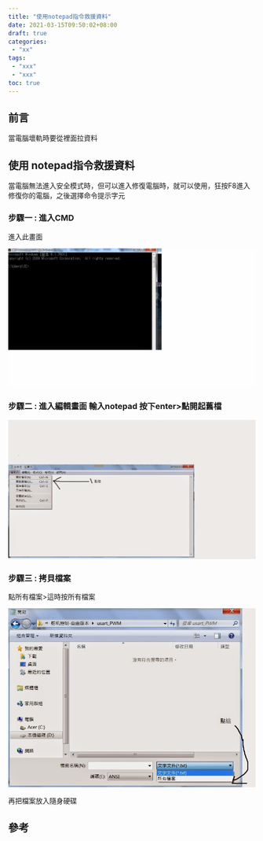 ```yaml
---
title: "使用notepad指令救援資料"
date: 2021-03-15T09:50:02+08:00
draft: true
categories:
 - "xx"
tags:
 - "xxx"
 - "xxx"
toc: true
---
```


<!-- ##  -->
<!-- 簡介 -->
<!--more-->
## 前言
當電腦壞軌時要從裡面拉資料

## 使用 notepad指令救援資料
當電腦無法進入安全模式時，但可以進入修復電腦時，就可以使用，狂按F8進入修復你的電腦，之後選擇命令提示字元

### 步驟一 : 進入CMD

進入此畫面

![使用notepad指令救援資料-01](/images/other/使用notepad指令救援資料-01.jpg)

### 步驟二 : 進入編輯畫面 輸入notepad 按下enter>點開起舊檔

![使用notepad指令救援資料-02](/images/other/使用notepad指令救援資料-02.jpg)

### 步驟三 : 拷貝檔案 

點所有檔案>這時按所有檔案

![使用notepad指令救援資料-03](/images/other/使用notepad指令救援資料-03.jpg)

再把檔案放入隨身硬碟

## 參考
